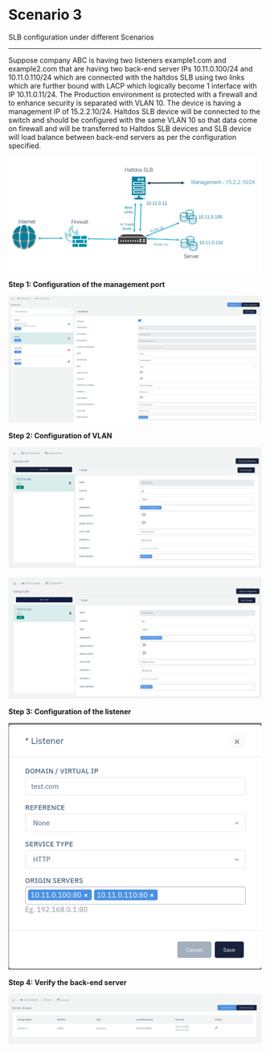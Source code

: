 # Scenario 3

SLB configuration under different Scenarios

---
Suppose company ABC is having two listeners example1.com and example2.com that are having two back-end server IPs 10.11.0.100/24 and 10.11.0.110/24 which are connected with the haltdos SLB using two links which are further bound with LACP  which logically become 1 interface with IP 10.11.0.11/24. The Production environment is protected with a firewall and to enhance security is separated with VLAN 10. The device is having a management IP of 15.2.2.10/24. Haltdos SLB device will be connected to the switch and should be configured with the same VLAN 10 so that data come on firewall and will be transferred to Haltdos SLB devices and SLB device will load balance between back-end servers as per the configuration specified.

![Diagram](/img/adc/scenarios/scenario3-1.png)

**Step 1: Configuration of the management port**

![Diagram](/img/adc/scenarios/scenario3-2.png)

**Step 2: Configuration of VLAN**

![Diagram](/img/adc/scenarios/scenario3-3.png)

![Diagram](/img/adc/scenarios/scenario3-4.png)
   
**Step 3: Configuration of the listener**
   
![Diagram](/img/adc/scenarios/scenario3-5.png)

**Step 4: Verify the back-end server**

![Diagram](/img/adc/scenarios/scenario3-6.png)






